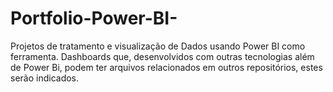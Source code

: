 # Portfolio-Power-BI-
Projetos de tratamento e visualização de Dados usando Power BI como ferramenta. Dashboards que, desenvolvidos com outras tecnologias além de Power Bi, podem ter arquivos relacionados em outros repositórios, estes serão indicados. 


